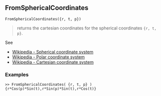 ## FromSphericalCoordinates

```
FromSphericalCoordinates({r, t, p})
```
 
> returns the cartesian coordinates for the spherical coordinates `{r, t, p}`.

See
* [Wikipedia - Spherical coordinate system](https://en.wikipedia.org/wiki/Spherical_coordinate_system)
* [Wikipedia - Polar coordinate system](https://en.wikipedia.org/wiki/Polar_coordinate_system)
* [Wikipedia - Cartesian coordinate system](https://en.wikipedia.org/wiki/Cartesian_coordinate_system)

### Examples

```
>> FromSphericalCoordinates( {r, t, p} )
{r*Cos(p)*Sin(t),r*Sin(p)*Sin(t),r*Cos(t)}
```
